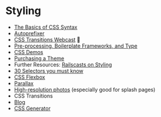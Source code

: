 # Styling
* [The Basics of CSS Syntax][css-overview]
* [Autoprefixer][autoprefixer]
* [CSS Transitions Webcast][css-transitions-webcast] :movie_camera:
* [Pre-processing, Boilerplate Frameworks, and Type][sass-bootstrap-type]
* [CSS Demos][css-demos]
* [Purchasing a Theme][themes]
* Further Resources: [Railscasts on Styling][styling-railscasts]
* [30 Selectors you must know][30-selectors]
* [CSS Flexbox][flexbox-tutorial]
* [Parallax][parallax-blog]
* [High-resolution photos][unsplash] (especially good for splash pages)
* CSS Transitions
 * [Blog][css-transitions-blog]
 * [CSS Generator][css-transitions-generator]

[autoprefixer]: ./autoprefixer.md
[css-overview]: ./css.md
[css-demos]: https://github.com/jonathanlemuel/css-demos
[styling-railscasts]: ./styling-railscasts.md
[sass-bootstrap-type]: ./sass-bootstrap-typography.md
[themes]: ./themes.md
[30-selectors]: http://code.tutsplus.com/tutorials/the-30-css-selectors-you-must-memorize--net-16048
[parallax-blog]:http://keithclark.co.uk/articles/pure-css-parallax-websites/
[unsplash]:https://unsplash.com/
[flexbox-tutorial]:http://flexboxfroggy.com/
[css-transitions-blog]:https://robots.thoughtbot.com/transitions-and-transforms
[css-transitions-generator]:http://css3generator.com/
[css-transitions-webcast]: https://vimeo.com/164928587
[gon-webcast]: https://vimeo.com/168132088
